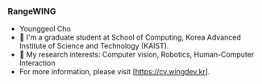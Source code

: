 ### RangeWING
- Younggeol Cho
- 🌱 I'm a graduate student at School of Computing, Korea Advanced Institute of Science and Technology (KAIST).
- 🔭 My research interests: Computer vision, Robotics, Human-Computer Interaction
- For more information, please visit [https://cv.wingdev.kr].

<!--
**RangeWING/RangeWING** is a ✨ _special_ ✨ repository because its `README.md` (this file) appears on your GitHub profile.

Here are some ideas to get you started:

- 🔭 I’m currently working on ...
- 🌱 I’m currently learning ...
- 👯 I’m looking to collaborate on ...
- 🤔 I’m looking for help with ...
- 💬 Ask me about ...
- 📫 How to reach me: ...
- 😄 Pronouns: ...
- ⚡ Fun fact: ...
-->
